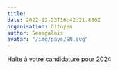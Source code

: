 ```yaml
---
title: 
date: 2022-12-23T16:42:21.880Z
organisation: Citoyen
author: Senegalais
avatar: "/img/pays/SN.svg"
---
```


Halte à votre candidature pour 2024